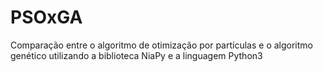 # PSOxGA
Comparação entre o algoritmo de otimização por partículas e o algoritmo genético utilizando a biblioteca NiaPy e a linguagem Python3
